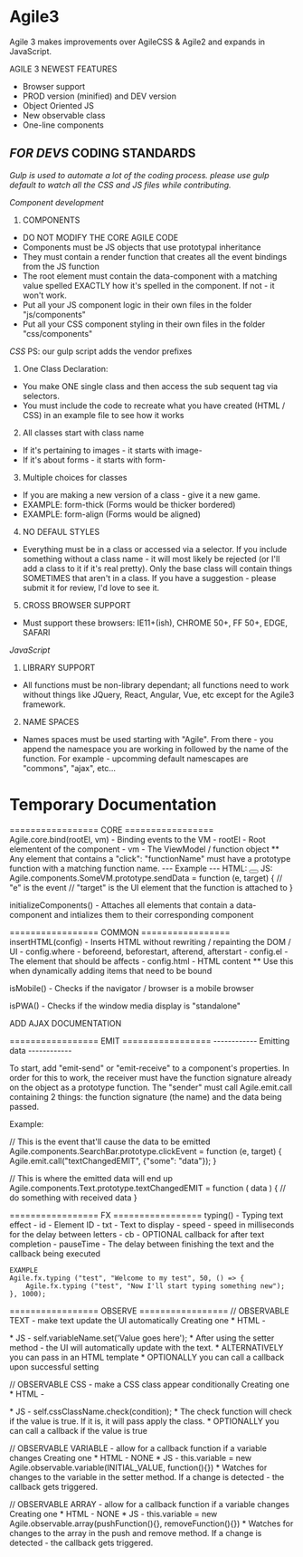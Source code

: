 # Agile3
Agile 3 makes improvements over AgileCSS & Agile2 and expands in JavaScript.

AGILE 3 NEWEST FEATURES
  - Browser support
  - PROD version (minified) and DEV version
  - Object Oriented JS
  - New observable class
  - One-line components
 
  
  
*FOR DEVS*
CODING STANDARDS
-----------------------------------

*Gulp is used to automate a lot of the coding process. please use gulp default to watch all the CSS and JS files while contributing.*

*Component development*
1. COMPONENTS
  - DO NOT MODIFY THE CORE AGILE CODE
  - Components must be JS objects that use prototypal inheritance
  - They must contain a render function that creates all the event bindings from the JS function
  - The root element must contain the data-component with a matching value spelled EXACTLY how it's spelled in the component. If not - it won't work.
  - Put all your JS component logic in their own files in the folder "js/components"
  - Put all your CSS component styling in their own files in the folder "css/components"

*CSS*
PS: our gulp script adds the vendor prefixes

1. One Class Declaration:
  - You make ONE single class and then access the sub sequent tag via selectors. 
  - You must include the code to recreate what you have created (HTML / CSS) in an example file to see how it works
  
2. All classes start with class name
  - If it's pertaining to images - it starts with image-
  - If it's about forms - it starts with form-
  
3. Multiple choices for classes
  - If you are making a new version of a class - give it a new game.
  - EXAMPLE: form-thick (Forms would be thicker bordered)
  - EXAMPLE: form-align (Forms would be aligned)
  
4. NO DEFAUL STYLES
  - Everything must be in a class or accessed via a selector. If you include something without a class name - it will most likely be rejected (or I'll add a class to it if it's real pretty). Only the base class will contain things SOMETIMES that aren't in a class. If you have a suggestion - please submit it for review, I'd love to see it.
  
5. CROSS BROWSER SUPPORT
  - Must support these browsers: IE11+(ish), CHROME 50+, FF 50+, EDGE, SAFARI


*JavaScript*
1. LIBRARY SUPPORT
  - All functions must be non-library dependant; all functions need to work without things like JQuery, React, Angular, Vue, etc except for the Agile3 framework.
 
2. NAME SPACES
  - Names spaces must be used starting with "Agile". From there - you append the namespace you are working in followed by the name of the function. For example - upcomming default namescapes are "commons", "ajax", etc...


# Temporary Documentation
=================   CORE  =================
Agile.core.bind(rootEl, vm) - Binding events to the VM
    - rootEl    - Root elementent of the component
    - vm        - The ViewModel / function object
    ** Any element that contains a "click": "functionName" must have a prototype function with a matching function name.
    --- Example ---
    HTML: <button data-bind="click: sendData"></button>
    JS: Agile.components.SomeVM.prototype.sendData = function (e, target) {
            // "e" is the event
            // "target" is the UI element that the function is attached to
        }

initializeComponents() - Attaches all elements that contain a data-component and intializes them to their corresponding component



=================   COMMON  =================
insertHTML(config) - Inserts HTML without rewriting / repainting the DOM / UI
    - config.where  - beforeend, beforestart, afterend, afterstart
    - config.el     - The element that should be affects
    - config.html   - HTML content
    ** Use this when dynamically adding items that need to be bound

isMobile() - Checks if the navigator / browser is a mobile browser

isPWA() - Checks if the window media display is "standalone"

ADD AJAX DOCUMENTATION

=================   EMIT  =================
------------   Emitting data   ------------

To start, add "emit-send" or "emit-receive" to a component's properties. In order for this to work, the receiver must have the function signature already on the object as a prototype function. The "sender" must call Agile.emit.call containing 2 things: the function signature (the name) and the data being passed.

Example:
<div data-component="SearchBar" data-emit-send="textChangedEMIT"></div>
<div data-component="Text" data-emit-receive="textChangedEMIT"></div>

// This is the event that'll cause the data to be emitted
Agile.components.SearchBar.prototype.clickEvent = function (e, target) {
    Agile.emit.call("textChangedEMIT", {"some": "data"});
}

// This is where the emitted data will end up
Agile.components.Text.prototype.textChangedEMIT = function ( data ) {
    // do something with received data
}


=================    FX   =================
typing() - Typing text effect
    - id - Element ID
    - txt - Text to display
    - speed - speed in milliseconds for the delay between letters
    - cb - OPTIONAL callback for after text completion
    - pauseTime - The delay between finishing the text and the callback being executed

    EXAMPLE
    Agile.fx.typing ("test", "Welcome to my test", 50, () => {
        Agile.fx.typing ("test", "Now I'll start typing something new");
    }, 1000);




================= OBSERVE =================
// OBSERVABLE TEXT - make text update the UI automatically
    Creating one
    *  HTML -  <p data-bind="text: variableName"></p>
    *  JS -    self.variableName.set('Value goes here');
    *          After using the setter method - the UI will automatically update with the text. 
    *          ALTERNATIVELY you can pass in an HTML template
    *          OPTIONALLY you can call a callback upon successful setting

// OBSERVABLE CSS - make a CSS class appear conditionally
    Creating one
    *  HTML -  <p data-bind="css: cssClassName"></p>
    *  JS -    self.cssClassName.check(condition);
    *          The check function will check if the value is true. If it is, it will pass apply the class. 
    *          OPTIONALLY you can call a callback if the value is true
    
// OBSERVABLE VARIABLE - allow for a callback function if a variable changes 
    Creating one
    *  HTML -  NONE
    *  JS -    this.variable = new Agile.observable.variable(INITIAL_VALUE, function(){})
    *          Watches for changes to the variable in the setter method. If a change is detected - the callback gets triggered.

// OBSERVABLE ARRAY - allow for a callback function if a variable changes 
    Creating one
    *  HTML -  NONE
    *  JS -    this.variable = new Agile.observable.array(pushFunction(){}, removeFunction(){})
    *          Watches for changes to the array in the push and remove method. If a change is detected - the callback gets triggered.
